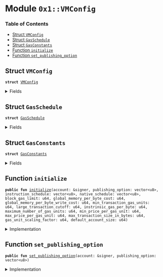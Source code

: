 
<a name="0x1_VMConfig"></a>

# Module `0x1::VMConfig`

### Table of Contents

-  [Struct `VMConfig`](#0x1_VMConfig_VMConfig)
-  [Struct `GasSchedule`](#0x1_VMConfig_GasSchedule)
-  [Struct `GasConstants`](#0x1_VMConfig_GasConstants)
-  [Function `initialize`](#0x1_VMConfig_initialize)
-  [Function `set_publishing_option`](#0x1_VMConfig_set_publishing_option)



<a name="0x1_VMConfig_VMConfig"></a>

## Struct `VMConfig`



<pre><code><b>struct</b> <a href="#0x1_VMConfig">VMConfig</a>
</code></pre>



<details>
<summary>Fields</summary>


<dl>
<dt>

<code>publishing_option: vector&lt;u8&gt;</code>
</dt>
<dd>

</dd>
<dt>

<code>gas_schedule: <a href="#0x1_VMConfig_GasSchedule">VMConfig::GasSchedule</a></code>
</dt>
<dd>

</dd>
<dt>

<code>block_gas_limit: u64</code>
</dt>
<dd>

</dd>
</dl>


</details>

<a name="0x1_VMConfig_GasSchedule"></a>

## Struct `GasSchedule`



<pre><code><b>struct</b> <a href="#0x1_VMConfig_GasSchedule">GasSchedule</a>
</code></pre>



<details>
<summary>Fields</summary>


<dl>
<dt>

<code>instruction_schedule: vector&lt;u8&gt;</code>
</dt>
<dd>

</dd>
<dt>

<code>native_schedule: vector&lt;u8&gt;</code>
</dt>
<dd>

</dd>
<dt>

<code>gas_constants: <a href="#0x1_VMConfig_GasConstants">VMConfig::GasConstants</a></code>
</dt>
<dd>

</dd>
</dl>


</details>

<a name="0x1_VMConfig_GasConstants"></a>

## Struct `GasConstants`



<pre><code><b>struct</b> <a href="#0x1_VMConfig_GasConstants">GasConstants</a>
</code></pre>



<details>
<summary>Fields</summary>


<dl>
<dt>

<code>global_memory_per_byte_cost: u64</code>
</dt>
<dd>
 The cost per-byte written to global storage.
</dd>
<dt>

<code>global_memory_per_byte_write_cost: u64</code>
</dt>
<dd>
 The cost per-byte written to storage.
</dd>
<dt>

<code>min_transaction_gas_units: u64</code>
</dt>
<dd>
 We charge one unit of gas per-byte for the first 600 bytes
</dd>
<dt>

<code>large_transaction_cutoff: u64</code>
</dt>
<dd>
 Any transaction over this size will be charged
<code>INTRINSIC_GAS_PER_BYTE</code> per byte
</dd>
<dt>

<code>instrinsic_gas_per_byte: u64</code>
</dt>
<dd>
 The units of gas that should be charged per byte for every transaction.
</dd>
<dt>

<code>maximum_number_of_gas_units: u64</code>
</dt>
<dd>
 1 nanosecond should equal one unit of computational gas. We bound the maximum
 computational time of any given transaction at 10 milliseconds. We want this number and
 <code>MAX_PRICE_PER_GAS_UNIT</code> to always satisfy the inequality that
         MAXIMUM_NUMBER_OF_GAS_UNITS * MAX_PRICE_PER_GAS_UNIT < min(u64::MAX, GasUnits<GasCarrier>::MAX)
</dd>
<dt>

<code>min_price_per_gas_unit: u64</code>
</dt>
<dd>
 The minimum gas price that a transaction can be submitted with.
</dd>
<dt>

<code>max_price_per_gas_unit: u64</code>
</dt>
<dd>
 The maximum gas unit price that a transaction can be submitted with.
</dd>
<dt>

<code>max_transaction_size_in_bytes: u64</code>
</dt>
<dd>

</dd>
<dt>

<code>gas_unit_scaling_factor: u64</code>
</dt>
<dd>

</dd>
<dt>

<code>default_account_size: u64</code>
</dt>
<dd>

</dd>
</dl>


</details>

<a name="0x1_VMConfig_initialize"></a>

## Function `initialize`



<pre><code><b>public</b> <b>fun</b> <a href="#0x1_VMConfig_initialize">initialize</a>(account: &signer, publishing_option: vector&lt;u8&gt;, instruction_schedule: vector&lt;u8&gt;, native_schedule: vector&lt;u8&gt;, block_gas_limit: u64, global_memory_per_byte_cost: u64, global_memory_per_byte_write_cost: u64, min_transaction_gas_units: u64, large_transaction_cutoff: u64, instrinsic_gas_per_byte: u64, maximum_number_of_gas_units: u64, min_price_per_gas_unit: u64, max_price_per_gas_unit: u64, max_transaction_size_in_bytes: u64, gas_unit_scaling_factor: u64, default_account_size: u64)
</code></pre>



<details>
<summary>Implementation</summary>


<pre><code><b>public</b> <b>fun</b> <a href="#0x1_VMConfig_initialize">initialize</a>(
    account: &signer,
    publishing_option: vector&lt;u8&gt;,
    instruction_schedule: vector&lt;u8&gt;,
    native_schedule: vector&lt;u8&gt;,
    block_gas_limit: u64,
    global_memory_per_byte_cost: u64,
    global_memory_per_byte_write_cost: u64,
    min_transaction_gas_units: u64,
    large_transaction_cutoff: u64,
    instrinsic_gas_per_byte: u64,
    maximum_number_of_gas_units: u64,
    min_price_per_gas_unit: u64,
    max_price_per_gas_unit: u64,
    max_transaction_size_in_bytes: u64,
    gas_unit_scaling_factor: u64,
    default_account_size: u64
) {
    <b>assert</b>(<a href="Signer.md#0x1_Signer_address_of">Signer::address_of</a>(account) == <a href="CoreAddresses.md#0x1_CoreAddresses_GENESIS_ADDRESS">CoreAddresses::GENESIS_ADDRESS</a>(), 1);
    //TODO pass gas_constants <b>as</b> init argument and onchain config.
    <b>let</b> gas_constants = <a href="#0x1_VMConfig_GasConstants">GasConstants</a> {
        global_memory_per_byte_cost,
        global_memory_per_byte_write_cost,
        min_transaction_gas_units,
        large_transaction_cutoff,
        instrinsic_gas_per_byte,
        maximum_number_of_gas_units,
        min_price_per_gas_unit,
        max_price_per_gas_unit,
        max_transaction_size_in_bytes,
        gas_unit_scaling_factor,
        default_account_size
    };

    <a href="Config.md#0x1_Config_publish_new_config">Config::publish_new_config</a>&lt;<a href="#0x1_VMConfig">VMConfig</a>&gt;(
        account,
        <a href="#0x1_VMConfig">VMConfig</a> {
            publishing_option,
            gas_schedule: <a href="#0x1_VMConfig_GasSchedule">GasSchedule</a> {
                instruction_schedule,
                native_schedule,
                gas_constants,
            },
            block_gas_limit
        },
    );
}
</code></pre>



</details>

<a name="0x1_VMConfig_set_publishing_option"></a>

## Function `set_publishing_option`



<pre><code><b>public</b> <b>fun</b> <a href="#0x1_VMConfig_set_publishing_option">set_publishing_option</a>(account: &signer, publishing_option: vector&lt;u8&gt;)
</code></pre>



<details>
<summary>Implementation</summary>


<pre><code><b>public</b> <b>fun</b> <a href="#0x1_VMConfig_set_publishing_option">set_publishing_option</a>(account: &signer, publishing_option: vector&lt;u8&gt;) {
    <b>let</b> current_config = <a href="Config.md#0x1_Config_get">Config::get</a>&lt;<a href="#0x1_VMConfig">VMConfig</a>&gt;(account);
    current_config.publishing_option = publishing_option;
    <a href="Config.md#0x1_Config_set">Config::set</a>&lt;<a href="#0x1_VMConfig">VMConfig</a>&gt;(account, current_config);
}
</code></pre>



</details>
